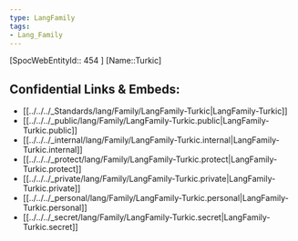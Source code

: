 ```yaml
---
type: LangFamily
tags: 
- Lang_Family
---
```

[SpocWebEntityId:: 454 ]
[Name::Turkic]



## Confidential Links & Embeds: 
- [[../../../_Standards/lang/Family/LangFamily-Turkic|LangFamily-Turkic]] 
- [[../../../_public/lang/Family/LangFamily-Turkic.public|LangFamily-Turkic.public]] 
- [[../../../_internal/lang/Family/LangFamily-Turkic.internal|LangFamily-Turkic.internal]] 
- [[../../../_protect/lang/Family/LangFamily-Turkic.protect|LangFamily-Turkic.protect]] 
- [[../../../_private/lang/Family/LangFamily-Turkic.private|LangFamily-Turkic.private]] 
- [[../../../_personal/lang/Family/LangFamily-Turkic.personal|LangFamily-Turkic.personal]] 
- [[../../../_secret/lang/Family/LangFamily-Turkic.secret|LangFamily-Turkic.secret]] 
